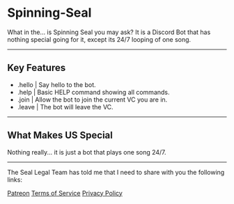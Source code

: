 # Spinning-Seal
What in the... is Spinning Seal you may ask? It is a Discord Bot that has nothing special going for it, except its 24/7 looping of one song.
_______________________________________________________

## Key Features

- .hello | Say hello to the bot.
- .help | Basic HELP command showing all commands.
- .join | Allow the bot to join the current VC you are in.
- .leave | The bot will leave the VC.

________________________________________________________

## What Makes US Special

Nothing really... it is just a bot that plays one song 24/7.

_________________________________________________________

The Seal Legal Team has told me that I need to share with you the following links:

[Patreon](https://www.patreon.com/drageno01) [Terms of Service](https://github.com/DRAGEno01/Spinning-Seal/blob/main/Documents/ToS.md) [Privacy Policy](https://github.com/DRAGEno01/Spinning-Seal/blob/main/Documents/PrivacyPolicy.md)
